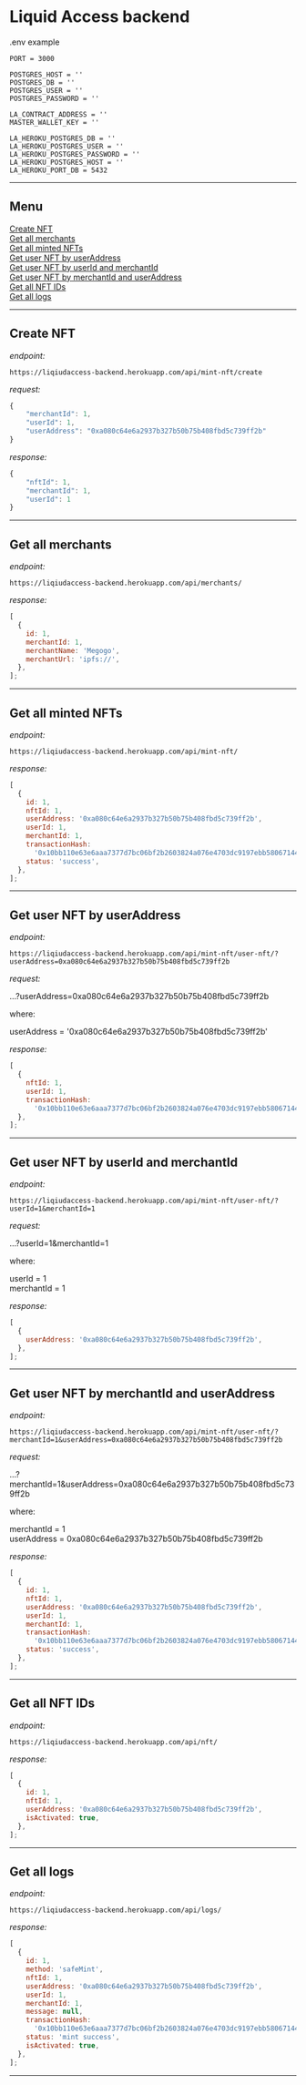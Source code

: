 # Liquid Access backend

.env example

```
PORT = 3000

POSTGRES_HOST = ''
POSTGRES_DB = ''
POSTGRES_USER = ''
POSTGRES_PASSWORD = ''

LA_CONTRACT_ADDRESS = ''
MASTER_WALLET_KEY = ''

LA_HEROKU_POSTGRES_DB = ''
LA_HEROKU_POSTGRES_USER = ''
LA_HEROKU_POSTGRES_PASSWORD = ''
LA_HEROKU_POSTGRES_HOST = ''
LA_HEROKU_PORT_DB = 5432
```

---

## Menu

[Create NFT](https://github.com/techbandorg/LA-Backend#create-nft)\
[Get all merchants](https://github.com/techbandorg/LA-Backend#get-all-merchants)\
[Get all minted NFTs](https://github.com/techbandorg/LA-Backend#get-all-minted-nfts)\
[Get user NFT by userAddress](https://github.com/techbandorg/LA-Backend#get-user-nft-by-useraddress)\
[Get user NFT by userId and merchantId](https://github.com/techbandorg/LA-Backend#get-user-nft-by-userid-and-merchantid)\
[Get user NFT by merchantId and userAddress](https://github.com/techbandorg/LA-Backend#get-user-nft-by-merchantid-and-useraddress)\
[Get all NFT IDs](https://github.com/techbandorg/LA-Backend#get-all-nft-ids)\
[Get all logs](https://github.com/techbandorg/LA-Backend#get-all-logs)

---

## Create NFT

_endpoint:_

```
https://liqiudaccess-backend.herokuapp.com/api/mint-nft/create
```

_request:_

```js
{
    "merchantId": 1,
    "userId": 1,
    "userAddress": "0xa080c64e6a2937b327b50b75b408fbd5c739ff2b"
}
```

_response:_

```js
{
    "nftId": 1,
    "merchantId": 1,
    "userId": 1
}
```

---

## Get all merchants

_endpoint:_

```
https://liqiudaccess-backend.herokuapp.com/api/merchants/
```

_response:_

```js
[
  {
    id: 1,
    merchantId: 1,
    merchantName: 'Megogo',
    merchantUrl: 'ipfs://',
  },
];
```

---

## Get all minted NFTs

_endpoint:_

```
https://liqiudaccess-backend.herokuapp.com/api/mint-nft/
```

_response:_

```js
[
  {
    id: 1,
    nftId: 1,
    userAddress: '0xa080c64e6a2937b327b50b75b408fbd5c739ff2b',
    userId: 1,
    merchantId: 1,
    transactionHash:
      '0x10bb110e63e6aaa7377d7bc06bf2b2603824a076e4703dc9197ebb580671447e',
    status: 'success',
  },
];
```

---

## Get user NFT by userAddress

_endpoint:_

```
https://liqiudaccess-backend.herokuapp.com/api/mint-nft/user-nft/?userAddress=0xa080c64e6a2937b327b50b75b408fbd5c739ff2b
```

_request:_

...?userAddress=0xa080c64e6a2937b327b50b75b408fbd5c739ff2b

where:

userAddress = '0xa080c64e6a2937b327b50b75b408fbd5c739ff2b'

_response:_

```js
[
  {
    nftId: 1,
    userId: 1,
    transactionHash:
      '0x10bb110e63e6aaa7377d7bc06bf2b2603824a076e4703dc9197ebb580671447e',
  },
];
```

---

## Get user NFT by userId and merchantId

_endpoint:_

```
https://liqiudaccess-backend.herokuapp.com/api/mint-nft/user-nft/?userId=1&merchantId=1
```

_request:_

...?userId=1&merchantId=1

where:

userId = 1\
merchantId = 1

_response:_

```js
[
  {
    userAddress: '0xa080c64e6a2937b327b50b75b408fbd5c739ff2b',
  },
];
```

---

## Get user NFT by merchantId and userAddress

_endpoint:_

```
https://liqiudaccess-backend.herokuapp.com/api/mint-nft/user-nft/?merchantId=1&userAddress=0xa080c64e6a2937b327b50b75b408fbd5c739ff2b
```

_request:_

...?merchantId=1&userAddress=0xa080c64e6a2937b327b50b75b408fbd5c739ff2b

where:

merchantId = 1\
userAddress = 0xa080c64e6a2937b327b50b75b408fbd5c739ff2b

_response:_

```js
[
  {
    id: 1,
    nftId: 1,
    userAddress: '0xa080c64e6a2937b327b50b75b408fbd5c739ff2b',
    userId: 1,
    merchantId: 1,
    transactionHash:
      '0x10bb110e63e6aaa7377d7bc06bf2b2603824a076e4703dc9197ebb580671447e',
    status: 'success',
  },
];
```

---

## Get all NFT IDs

_endpoint:_

```
https://liqiudaccess-backend.herokuapp.com/api/nft/
```

_response:_

```js
[
  {
    id: 1,
    nftId: 1,
    userAddress: '0xa080c64e6a2937b327b50b75b408fbd5c739ff2b',
    isActivated: true,
  },
];
```

---

## Get all logs

_endpoint:_

```
https://liqiudaccess-backend.herokuapp.com/api/logs/
```

_response:_

```js
[
  {
    id: 1,
    method: 'safeMint',
    nftId: 1,
    userAddress: '0xa080c64e6a2937b327b50b75b408fbd5c739ff2b',
    userId: 1,
    merchantId: 1,
    message: null,
    transactionHash:
      '0x10bb110e63e6aaa7377d7bc06bf2b2603824a076e4703dc9197ebb580671447e',
    status: 'mint success',
    isActivated: true,
  },
];
```

---

